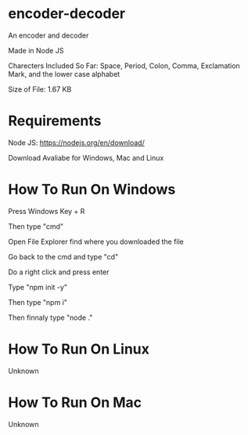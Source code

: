 # encoder-decoder
An encoder and decoder

Made in Node JS

Charecters Included So Far: Space, Period, Colon, Comma, Exclamation Mark, and the lower case alphabet

Size of File: 1.67 KB

# Requirements

Node JS: https://nodejs.org/en/download/

Download Avaliabe for Windows, Mac and Linux

# How To Run On Windows

Press Windows Key + R

Then type "cmd"

Open File Explorer find where you downloaded the file

Go back to the cmd and type "cd" 

Do a right click and press enter

Type "npm init -y"

Then type "npm i"

Then finnaly type "node ."

# How To Run On Linux

Unknown

# How To Run On Mac

Unknown
